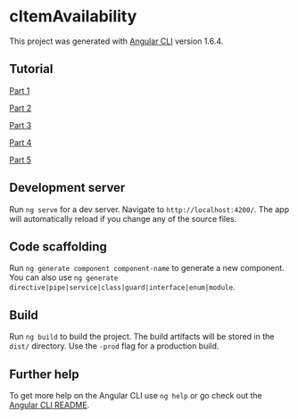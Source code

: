 # cItemAvailability

This project was generated with [Angular CLI](https://github.com/angular/angular-cli) version 1.6.4.

## Tutorial

[Part 1](http://blog.celin.io/2018-02-16/item-availability-part-1)

[Part 2](http://blog.celin.io/2018-02-17/item-availability-part-2)

[Part 3](http://blog.celin.io/2018-02-19/item-availability-part-3)

[Part 4](http://blog.celin.io/2018-02-21/item-availability-part-4)

[Part 5](http://blog.celin.io/2018-02-23/item-availability-part-5)

## Development server

Run `ng serve` for a dev server. Navigate to `http://localhost:4200/`. The app will automatically reload if you change any of the source files.

## Code scaffolding

Run `ng generate component component-name` to generate a new component. You can also use `ng generate directive|pipe|service|class|guard|interface|enum|module`.

## Build

Run `ng build` to build the project. The build artifacts will be stored in the `dist/` directory. Use the `-prod` flag for a production build.

## Further help

To get more help on the Angular CLI use `ng help` or go check out the [Angular CLI README](https://github.com/angular/angular-cli/blob/master/README.md).
